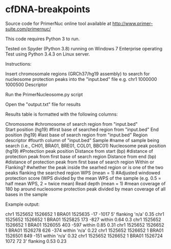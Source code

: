 # cfDNA-breakpoints

Source code for PrimerNuc online tool available at http://www.primer-suite.com/primernuc/

This code requires Python 3 to run.

Tested on Spyder (Python 3.8) running on Windows 7 Enterprise operating
Test using Python 3.4.3 on Linux server.

Instructions:

Insert chromosomale regions (GRCh37/hg19 assembly) to search for nucleosome protection peaks into the "input.bed" file 
e.g. chr1	1000000	1000500	Descriptor

Run the PrimerNucleosome.py script

Open the "output.txt" file for results


Results table is formatted with the following columns:

Chromosome #chromosome of search region from "input.bed"                                                                                 
Start position (hg19) #first base of searched region from "input.bed"
End position (hg19) #last base of search region from "input.bed"
Region descriptor #fourth column of "input.bed"
Sample #name of sample being search (i.e., CH01, BRA01, BRE01, COL01, BBC01)
Nucleosome peak position (hg19) #Protection peak position
Distance from start (bp) #distance of protection peak from first base of search region
Distance from end (bp) #distance of protection peak from first base of search region
Within or Flanking? #whether the peak inside the searhed region or is one of the two peaks flanking the searched region
WPS (mean = 1) #Adjusted windowed protection score (WPS divided by the mean WPS of the sample (e.g. 0.5 = half mean WPS, 2 = twice mean)
Read depth (mean = 1) #mean coverage of 180 bp around nucleosome protection peak divided by mean coverage of all bases in the sample


Example output:

chr1	1525652	1526652	1	BRA01	1525635	-17	-1017	5' flanking	'n/a'	0.35
chr1	1525652	1526652	1	BRA01	1525825	173	-827	within	0.64	0.3
chr1	1525652	1526652	1	BRA01	1526055	403	-597	within	0.85	0.31
chr1	1525652	1526652	1	BRA01	1526278	626	-374	within	'n/a'	0.22
chr1	1525652	1526652	1	BRA01	1526501	849	-151	within	'n/a'	0.32
chr1	1525652	1526652	1	BRA01	1526724	1072	72	3' flanking	0.53	0.23

